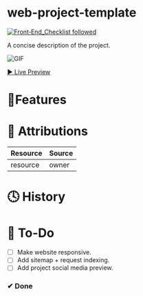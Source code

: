 # web-project-template
[![Front‑End_Checklist followed](https://img.shields.io/badge/Front‑End_Checklist-followed-brightgreen.svg)](https://github.com/thedaviddias/Front-End-Checklist/)


A concise description of the project.

![GIF](gifs/gif1.gif)

[▶ Live Preview]()

# 🚀Features


# 📌 Attributions
Resource | Source
---|---
resource| owner

# 🕓 History

# 🔨 To-Do
- [ ] Make website responsive.
- [ ] Add sitemap + request indexing.
- [ ] Add project social media preview.

### ✔ Done
